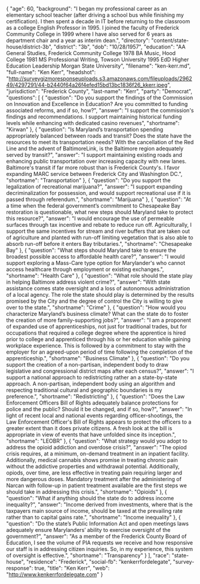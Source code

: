 {
  "age": 60,
  "background": "I began my professional career as an elementary school teacher (after driving a school bus while finishing my certification). I then spent a decade in IT before returning to the classroom as a college English Professor in 1995. I joined the faculty of Frederick Community College in 1999 where I have also served for 6 years as department chair and a year as interim dean.",
  "directory": "content/state-house/district-3b",
  "district": "3b",
  "dob": "10/28/1957",
  "education": "AA General Studies, Frederick Community College 1978 BA Music, Hood College 1981 MS Professional Writing, Towson University 1995 EdD Higher Education Leadership Morgan State University",
  "filename": "ken-kerr.md",
  "full-name": "Ken Kerr",
  "headshot": "http://surveygizmoresponseuploads.s3.amazonaws.com/fileuploads/296249/4297291/44-b2440f64a26f4efed15bd13bc1836f26_kkerr.jpeg",
  "jurisdiction": "Frederick County",
  "last-name": "Kerr",
  "party": "Democrat",
  "questions": [
    {
      "question": "Do you support the findings of the Commission on Innovation and Excellence in Education? Are you committed to funding associated reforms, and if so, how?",
      "answer": "I support the commission's findings and recommendations. I support maintaining historical funding levels while enhancing with dedicated casino revenues",
      "shortname": "Kirwan"
    },
    {
      "question": "Is Maryland’s transportation spending appropriately balanced between roads and transit? Does the state have the resources to meet its transportation needs? With the cancellation of the Red Line and the advent of BaltimoreLink, is the Baltimore region adequately served by transit?",
      "answer": "I support maintaining existing roads and enhancing public transportation over increasing capacity with new lanes. Baltimore's transit if far more robust than is Frederick County's. I favor expanding MARC service between Frederick City and Washington DC.",
      "shortname": "Transportation"
    },
    {
      "question": "Do you support the legalization of recreational marijuana?",
      "answer": "I support expanding decriminalization for possession, and would support recreational use if it is passed through referendum.",
      "shortname": "Marijuana"
    },
    {
      "question": "At a time when the federal government’s commitment to Chesapeake Bay restoration is questionable, what new steps should Maryland take to protect this resource?",
      "answer": "I would encourage the use of permeable surfaces through tax incentive and rebate to reduce run off. Agriculturally, I support the same incentives for stream and river buffers that are taken out of agriculture and planted with run-off limiting vegetation that is also able to absorb run-off before it enters Bay tributaries.",
      "shortname": "Chesapeake Bay"
    },
    {
      "question": "What steps should Maryland take to ensure the broadest possible access to affordable health care?",
      "answer": "I would support exploring a Mass-Care type option for Marylander's who cannot access healthcare through employment or existing exchanges.",
      "shortname": "Health Care"
    },
    {
      "question": "What role should the state play in helping Baltimore address violent crime?",
      "answer": "With state assistance comes state oversight and a loss of autonomous administration of a local agency. The role the state should play is determined by the results promised by the City and the degree of control the City is willing to give over to the state.",
      "shortname": "Crime"
    },
    {
      "question": "How would you characterize Maryland’s business climate? What can the state do to foster the creation of more family-supporting jobs?",
      "answer": "I am a proponent of expanded use of apprenticeships, not just for traditional trades, but for occupations that required a college degree where the apprentice is hired prior to college and apprenticed through his or her education while gaining workplace experience. This is followed by a commitment to stay with the employer for an agreed-upon period of time following the completion of the apprenticeship.",
      "shortname": "Business Climate"
    },
    {
      "question": "Do you support the creation of a non-partisan, independent body to draw legislative and congressional district maps after each census?",
      "answer": "I support a national approach to redistricting rather an a state-by-state approach. A non-partisan, independent body using an algorithm and respecting traditional cultural and geographic boundaries is my preference.",
      "shortname": "Redistricting"
    },
    {
      "question": "Does the Law Enforcement Officers Bill of Rights adequately balance protections for police and the public? Should it be changed, and if so, how?",
      "answer": "In light of recent local and national events regarding officer-shootings, the Law Enforcement Officer's Bill of Rights appears to protect the officers to a greater extent than it does private citizens. A fresh look at the bill is appropriate in view of events that have unfolded since its inception.",
      "shortname": "LEOBR"
    },
    {
      "question": "What strategy would you adopt to address the opioid addiction and overdose crisis?",
      "answer": "The opiod crisis requires, at a minimum, on-demand treatment in an inpatient facility. Additionally, medical cannabis shows promise in treating chronic pain without the addictive properties and withdrawal potential. Additionally, opiods, over time, are less effective in treating pain requiring larger and more dangerous doses. Mandatory treatment after the administering of Narcan with follow-up in patient treatment available are the first steps we should take in addressing this crisis.",
      "shortname": "Opioids"
    },
    {
      "question": "What if anything should the state do to address income inequality?",
      "answer": "Income derived from investments, where that is the taxpayers main source of income, should be taxed at the prevailing rate rather than to capital gains rate.",
      "shortname": "Income inequality"
    },
    {
      "question": "Do the state’s Public Information Act and open meetings laws adequately ensure Marylanders’ ability to exercise oversight of the government?",
      "answer": "As a member of the Frederick County Board of Education, I see the volume of PIA requests we receive and how responsive our staff is in addressing citizen inquiries. So, in my experience, this system of oversight is effective.",
      "shortname": "Transparency"
    }
  ],
  "race": "state-house",
  "residence": "Frederick",
  "social-fb": "kenkerrfordelegate",
  "survey-response": true,
  "title": "Ken Kerr",
  "web": "http://www.kenkerrfordelegate.com"
}
